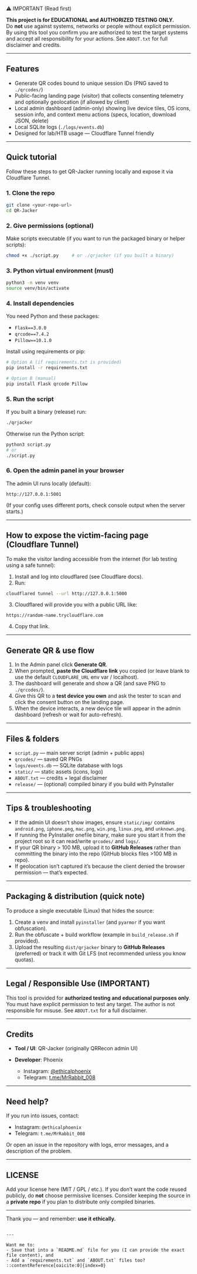 ⚠️ IMPORTANT (Read first)

**This project is for EDUCATIONAL and AUTHORIZED TESTING ONLY.**  
Do **not** use against systems, networks or people without explicit permission. By using this tool you confirm you are authorized to test the target systems and accept all responsibility for your actions. See `ABOUT.txt` for full disclaimer and credits.

---

## Features

- Generate QR codes bound to unique session IDs (PNG saved to `./qrcodes/`)
- Public-facing landing page (visitor) that collects consenting telemetry and optionally geolocation (if allowed by client)
- Local admin dashboard (admin-only) showing live device tiles, OS icons, session info, and context menu actions (specs, location, download JSON, delete)
- Local SQLite logs (`./logs/events.db`)
- Designed for lab/HTB usage — Cloudflare Tunnel friendly

---

## Quick tutorial

Follow these steps to get QR-Jacker running locally and expose it via Cloudflare Tunnel.

### 1. Clone the repo
```bash
git clone <your-repo-url>
cd QR-Jacker
````

### 2. Give permissions (optional)

Make scripts executable (if you want to run the packaged binary or helper scripts):

```bash
chmod +x ./script.py     # or ./qrjacker (if you built a binary)
```

### 3. Python virtual environment (must)

```bash
python3 -m venv venv
source venv/bin/activate
```

### 4. Install dependencies

You need Python and these packages:

* `Flask==3.0.0`
* `qrcode==7.4.2`
* `Pillow==10.1.0`

Install using requirements or pip:

```bash
# Option A (if requirements.txt is provided)
pip install -r requirements.txt

# Option B (manual)
pip install Flask qrcode Pillow
```

### 5. Run the script

If you built a binary (release) run:

```bash
./qrjacker
```

Otherwise run the Python script:

```bash
python3 script.py
# or
./script.py
```

### 6. Open the admin panel in your browser

The admin UI runs locally (default):

```
http://127.0.0.1:5001
```

(If your config uses different ports, check console output when the server starts.)

---

## How to expose the victim-facing page (Cloudflare Tunnel)

To make the visitor landing accessible from the internet (for lab testing using a safe tunnel):

1. Install and log into cloudflared (see Cloudflare docs).
2. Run:

```bash
cloudflared tunnel --url http://127.0.0.1:5000
```

3. Cloudflared will provide you with a public URL like:

```
https://random-name.trycloudflare.com
```

4. Copy that link.

---

## Generate QR & use flow

1. In the Admin panel click **Generate QR**.
2. When prompted, **paste the Cloudflare link** you copied (or leave blank to use the default `CLOUDFLARE_URL` env var / localhost).
3. The dashboard will generate and show a QR (and save PNG to `./qrcodes/`).
4. Give this QR to a **test device you own** and ask the tester to scan and click the consent button on the landing page.
5. When the device interacts, a new device tile will appear in the admin dashboard (refresh or wait for auto-refresh).

---

## Files & folders

* `script.py` — main server script (admin + public apps)
* `qrcodes/` — saved QR PNGs
* `logs/events.db` — SQLite database with logs
* `static/` — static assets (icons, logo)
* `ABOUT.txt` — credits + legal disclaimer
* `release/` — (optional) compiled binary if you build with PyInstaller

---

## Tips & troubleshooting

* If the admin UI doesn’t show images, ensure `static/img/` contains `android.png`, `iphone.png`, `mac.png`, `win.png`, `linux.png`, and `unknown.png`.
* If running the PyInstaller onefile binary, make sure you start it from the project root so it can read/write `qrcodes/` and `logs/`.
* If your QR binary > 100 MB, upload it to **GitHub Releases** rather than committing the binary into the repo (GitHub blocks files >100 MB in repo).
* If geolocation isn’t captured it’s because the client denied the browser permission — that’s expected.

---

## Packaging & distribution (quick note)

To produce a single executable (Linux) that hides the source:

1. Create a venv and install `pyinstaller` (and `pyarmor` if you want obfuscation).
2. Run the obfuscate + build workflow (example in `build_release.sh` if provided).
3. Upload the resulting `dist/qrjacker` binary to **GitHub Releases** (preferred) or track it with Git LFS (not recommended unless you know quotas).

---

## Legal / Responsible Use (IMPORTANT)

This tool is provided for **authorized testing and educational purposes only**. You must have explicit permission to test any target. The author is not responsible for misuse. See `ABOUT.txt` for a full disclaimer.

---

## Credits

* **Tool / UI**: QR-Jacker (originally QRRecon admin UI)
* **Developer**: Phoenix

  * Instagram: [@ethicalphoenix](https://instagram.com/ethicalphoenix)
  * Telegram: [t.me/MrRabbit_008](https://t.me/MrRabbit_008)

---

## Need help?

If you run into issues, contact:

* Instagram: `@ethicalphoenix`
* Telegram: `t.me/MrRabbit_008`

Or open an issue in the repository with logs, error messages, and a description of the problem.

---

## LICENSE

Add your license here (MIT / GPL / etc.). If you don’t want the code reused publicly, do **not** choose permissive licenses. Consider keeping the source in a **private repo** if you plan to distribute only compiled binaries.

---

Thank you — and remember: **use it ethically.**

```

---

Want me to:
- Save that into a `README.md` file for you (I can provide the exact file content), and
- Add a `requirements.txt` and `ABOUT.txt` files too?
::contentReference[oaicite:0]{index=0}
```
